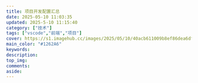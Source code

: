 ```yaml
---
title: 项目开发配置汇总
date: 2025-05-10 11:03:35
updated: 2025-5-10 11:15:40
category: ["技术"]
tags: ["vscode","前端","项目"]
cover: https://s1.imagehub.cc/images/2025/05/10/40acb611009b8ef86dea6dfea881475b.md.webp
main_color: "#1262A6"
keywords:
description:
top_img:
comments:
aside:
---
```

